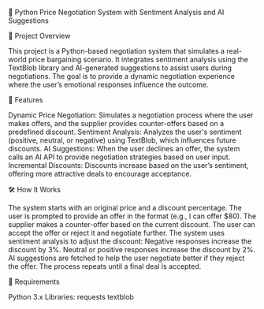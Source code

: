 💼 Python Price Negotiation System with Sentiment Analysis and AI Suggestions


📜 Project Overview


This project is a Python-based negotiation system that simulates a real-world price bargaining scenario. It integrates sentiment analysis using the TextBlob library and AI-generated suggestions to assist users during negotiations. The goal is to provide a dynamic negotiation experience where the user’s emotional responses influence the outcome.



🚀 Features


Dynamic Price Negotiation: Simulates a negotiation process where the user makes offers, and the supplier provides counter-offers based on a predefined discount.
Sentiment Analysis: Analyzes the user's sentiment (positive, neutral, or negative) using TextBlob, which influences future discounts.
AI Suggestions: When the user declines an offer, the system calls an AI API to provide negotiation strategies based on user input.
Incremental Discounts: Discounts increase based on the user’s sentiment, offering more attractive deals to encourage acceptance.


🛠️ How It Works


The system starts with an original price and a discount percentage.
The user is prompted to provide an offer in the format (e.g., I can offer $80).
The supplier makes a counter-offer based on the current discount.
The user can accept the offer or reject it and negotiate further.
The system uses sentiment analysis to adjust the discount:
Negative responses increase the discount by 3%.
Neutral or positive responses increase the discount by 2%.
AI suggestions are fetched to help the user negotiate better if they reject the offer.
The process repeats until a final deal is accepted.


🧰 Requirements


Python 3.x
Libraries:
requests
textblob
